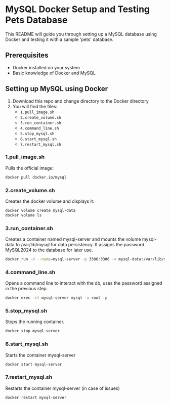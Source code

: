 # MySQL Docker Setup and Testing Pets Database

This README will guide you through setting up a MySQL database using Docker and testing it with a sample 'pets' database.

## Prerequisites

- Docker installed on your system
- Basic knowledge of Docker and MySQL

## Setting up MySQL using Docker

1. Download this repo and change directory to the Docker directory
1. You will find the files:
   - `1.pull_image.sh`
   - `2.create_volume.sh`
   - `3.run_container.sh`
   - `4.command_line.sh`
   - `5.stop_mysql.sh`
   - `6.start_mysql.sh`
   - `7.restart_mysql.sh`

### 1.pull_image.sh

Pulls the official image:
   
```bash
docker pull docker.io/mysql
```

### 2.create_volume.sh

Creates the docker volume and displays it:

```bash
docker volume create mysql-data
docker volume ls
```

### 3.run_container.sh

Creates a container named mysql-server and mounts the volume mysql-data to /var/lib/mysql for data persistency. It assigns the password MySQL2024 to the database for later use.

```bash
docker run -d --name=mysql-server -p 3306:3306 -v mysql-data:/var/lib/mysql -e MYSQL_ROOT_PASSWORD=MySQL2024 mysql
```

### 4.command_line.sh

Opens a command line to interact with the db, uses the password assigned in the previous step.

```bash
docker exec -it mysql-server mysql -u root -p
```

### 5.stop_mysql.sh

Stops the running container.

```bash
docker stop mysql-server
```

### 6.start_mysql.sh

Starts the container mysql-server

```bash
docker start mysql-server
```

### 7.restart_mysql.sh

Restarts the container mysql-server (in case of issues)

```bash
docker restart mysql-server
```